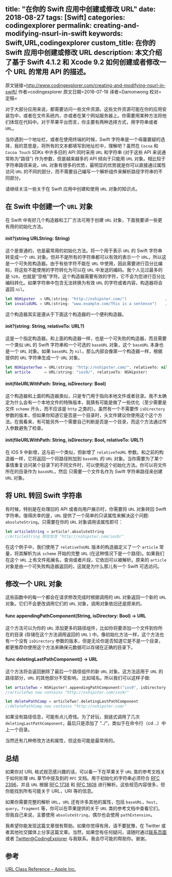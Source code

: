 
title: "在你的 Swift 应用中创建或修改 URL"
date: 2018-08-27
tags: [Swift]
categories: codingexplorer
permalink: creating-and-modifying-nsurl-in-swift
keywords: Swift,URL,codingexplorer
custom_title: 在你的 Swift 应用中创建或修改 URL
description: 本文介绍了基于 Swift 4.1.2 和 Xcode 9.2 如何创建或者修改一个 URL 的常用 API 的描述。
---
原文链接=http://www.codingexplorer.com/creating-and-modifying-nsurl-in-swift/
作者=codingexplorer
原文日期=2018-07-18
译者=Damonwong
校对=
定稿=


对于大部分应用来说，都需要访问一些文件资源。这些文件资源可能在你的应用安装包中，或者在文件系统内，亦或者在某个网站服务器上。你需要用某种方法将他们体现在代码中。对于苹果平台而言，你主要有两种选择方式，用字符串或者 `URL`。

当你遇到一个地址栏，或者在使用终端的时候，Swift 字符串是一个毋庸置疑的选择，我的意思是，将所有的文本都填写到地址栏中，理解吧？虽然在 `Cocoa` 和 `Cocoa Touch` SDKs 中许多旧的 API 同时采用 `URL` 和字符串 (对于这些 API 来说通常称为“路径”) 作为参数，但是越来越多的 API 倾向于只能用 `URL` 对象。相比较于字符串路径来说，`URL` 对象有很多的优势，最明显的优势就是你可以直接通过属性访问 `URL` 的不同的部分，而不需要自己编写一个解析组件来解析路径字符串的不同部分。

请继续关注一些关于在 Swift 应用中创建和使用 `URL` 对象的知识点。

## 在 Swift 中创建一个 `URL` 对象

在 Swift 中有好几个构造器和工厂方法可用于创建 `URL` 对象，下面我要讲一些更有用的初始化方法。

#### init?(string URLString: String)

这个是普通的，也是最常用的初始化方法。将一个用于表示 `URL` 的 Swift 字符串转变成一个 `URL` 对象。但并不是所有的字符串都可以有效的表示一个 `URL`，所以这是一个可失败构造器。由于有些字符不能在 `URL` 中使用，因此需要进行百分比编码，将这些不能使用的字符转化为可以在 `URL` 中发送的编码。我个人见过最多的是 `%20`，也就是“空格”字符。这个构造器需要有效的字符，它不会为您进行百分比编码转化。如果字符串中包含无法转换为有效 `URL` 的字符或者内容，构造器将会返回 `nil`。

```Swift 
let NSHipster  = URL(string: "http://nshipster.com/")                 //返回一个有效的 URL
let invalidURL = URL(string: "www.example.com/This is a sentence")    //返回 nil
```

这个构造器其实是遵从于下面这个构造器的一个便利构造器。

#### init?(string: String, relativeTo: URL?)

这是一个指定构造器。和上面的构造器一样，也是一个可失败的构造器，而且需要一个类似 `URL` 的 Swift 字符串和一个可选的 `baseURL` 对象，这个 `baseURL` 本身也是一个 `URL` 对象。如果 `baseURL` 为 `nil`，那么内部会像第一个构造器一样，根据提供的 `URL` 字符串生成一个 `URL` 对象。

```Swift 
let NSHipsterTwo = URL(string: "http://nshipster.com/", relativeTo: nil)   //返回一个有效的 NSHipster URL
let article      = URL(string: "ios9/", relativeTo: NSHipster)             //返回 "http://nshipster.com/ios9/" URL 
```

#### init(fileURLWithPath: String, isDirectory: Bool)

这个构造器和上面的构造器类似，只是专门用于指向本地文件或者目录。我不太确定为什么会有一个本地文件的特殊版本，我猜有可能是做了一些优化（至少需要是文件 `scheme` 开头，而不应该是 `http` 之类的）。虽然有一个不需要传 `isDirectory` 参数的版本，但如果你知道它是否是一个目录时，头文件建议你使用这个这个方法。在我看来，有可能另外一个需要自己判断是否是一个目录，而这个方法通过传入参数避免了检查。

#### init(fileURLWithPath: String, isDirectory: Bool, relativeTo: URL?)

在 iOS 9 中新增，这与前一个类似，但新增了 `relativeToURL` 参数。和之前的构造器一样，它将返回一个将路径附加到 `baseURL` 的 `URL` 对象。当你需要为了某个事情重复访问某个目录下的不同文件时，可以使用这个初始化方法。你可以将文件所在的目录作为 `baseURL`，然后 只需要一个文件名作为 Swift 字符串路径来创建 `URL` 对象。

## 将 URL 转回 Swift 字符串

有时候，特别是在处理旧的 API 或者向用户展示时，你需要将 `URL` 对象转回 Swift 字符串。值得庆幸的是，`URL` 提供了一个简单的只读属性来解决这个问题: `absoluteString`。只需要在你的 `URL` 对象调用该属性即可：

```Swift 
let articleString = article?.absoluteString
//ArticleString 现在包含 "http://nshipster.com/ios9/"
```

在这个例子中，我们使用了 `relativeToURL` 版本的构造器定义了一个 `article` 常量，将其解析为从 `scheme` 开始的完整 `URL` (在这种情况下是一个路径)。如果我们在这个 `URL` 上有文件拓展名，查询或者片段，它依旧可以被解析。原来的 `article` 对象是由一个可失败构造器返回的，这就是为什么那儿有一个 Swift 可选访问。

## 修改一个 URL 对象

这些函数中的每一个都会在请求修改完成时根据调用的 `URL` 对象返回一个新的 `URL` 对象。它们不会更改调用它们的 `URL` 对象，调用对象依旧还是原来的。

#### func appendingPathComponent(String, isDirectory: Bool) -> URL

这个方法可以为你的 `URL` 添加更多的路径组件，比如你将要添加一个文件到你所在的目录 (存储在这个方法调用返回的 `URL` ) 中。像初始化方法一样，这个方法也有一个没有 `isDirectory` 参数的版本，但是无论你是否知道它是不是一个目录，都更推荐你使用这个方法来确保元数据可以存储在正确的目录下。


#### func deletingLastPathComponent() -> URL

这个方法将会返回删除了最后一个路径组件的新 `URL` 对象。这方法适用于 `URL` 的路径部分，`URL` 的其他部分不受影响， 比如域名。所以我们可以这样子做:

```Swift
let articleTwo = NSHipster?.appendingPathComponent("ios9", isDirectory: true)
//articleTwo now contains "http://nshipster.com/ios9/"

let deletePathComp = articleTwo?.deletingLastPathComponent
//deletePathComp now contains "http://nshipster.com/"
```

如果没有路径信息，可能有点儿奇怪。为了好玩，我链式调用了几次 `deletingLastPathComponent`，最后只是添加了 “../”，类似于在命令行（cd ..）中上一个目录。

当然还有几种修改方法和属性，但这些可能是最常用的。

## 总结

如果你对 URL 格式规范感兴趣的话，可以看一下在苹果关于 `URL` 类的参考文档关于如何处理 `URL` 章节中提及到的 `RFC` 文档。用于初始化的字符串必须符合 [RFC 2396](https://tools.ietf.org/html/rfc2396)，并且 `URL` 根据 [RFC 1738](https://tools.ietf.org/html/rfc1738) 和 [RFC 1808](https://tools.ietf.org/html/rfc1808) 进行解析。这些规范内容很多，但你能找到所有可能关于 URL，URI 等的信息。

如果你需要完整的解析 `URL`，`URL` 还有许多其他的属性，包括 `baseURL`，`host`，`query`，`fragment` 等，你可以在苹果提供的关于 `URL` 类的参考文档中查看它们。但我自己来说，主要使用 `absoluteString`，偶尔也会使用 `pathExtension`。

我希望你能发现这篇文章很有帮助。如果你觉得有用，请不要犹豫，在 Twitter 或者其他社交媒体上分享这篇文章。当然，如果您有任何疑问，请随时通过[联系页面](http://www.codingexplorer.com/contact/) 或者 [Twitter@CodingExplorer](https://twitter.com/CodingExplorer) 与我联系。我会尽可能的帮助你。谢谢。

## 参考

[URL Class Reference – Apple Inc.](https://developer.apple.com/documentation/foundation/url)

